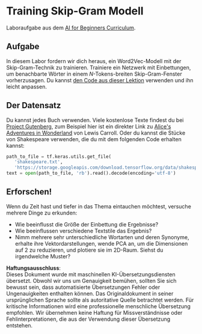 # Training Skip-Gram Modell

Laboraufgabe aus dem [AI for Beginners Curriculum](https://github.com/microsoft/ai-for-beginners).

## Aufgabe

In diesem Labor fordern wir dich heraus, ein Word2Vec-Modell mit der Skip-Gram-Technik zu trainieren. Trainiere ein Netzwerk mit Einbettungen, um benachbarte Wörter in einem $N$-Tokens-breiten Skip-Gram-Fenster vorherzusagen. Du kannst [den Code aus dieser Lektion](../../../../../../lessons/5-NLP/15-LanguageModeling/CBoW-TF.ipynb) verwenden und ihn leicht anpassen.

## Der Datensatz

Du kannst jedes Buch verwenden. Viele kostenlose Texte findest du bei [Project Gutenberg](https://www.gutenberg.org/), zum Beispiel hier ist ein direkter Link zu [Alice's Adventures in Wonderland](https://www.gutenberg.org/files/11/11-0.txt) von Lewis Carroll. Oder du kannst die Stücke von Shakespeare verwenden, die du mit dem folgenden Code erhalten kannst:

```python
path_to_file = tf.keras.utils.get_file(
   'shakespeare.txt', 
   'https://storage.googleapis.com/download.tensorflow.org/data/shakespeare.txt')
text = open(path_to_file, 'rb').read().decode(encoding='utf-8')
```

## Erforschen!

Wenn du Zeit hast und tiefer in das Thema eintauchen möchtest, versuche mehrere Dinge zu erkunden:

* Wie beeinflusst die Größe der Einbettung die Ergebnisse?
* Wie beeinflussen verschiedene Textstile das Ergebnis?
* Nimm mehrere sehr unterschiedliche Wortarten und deren Synonyme, erhalte ihre Vektordarstellungen, wende PCA an, um die Dimensionen auf 2 zu reduzieren, und plotiere sie im 2D-Raum. Siehst du irgendwelche Muster?

**Haftungsausschluss**:  
Dieses Dokument wurde mit maschinellen KI-Übersetzungsdiensten übersetzt. Obwohl wir uns um Genauigkeit bemühen, sollten Sie sich bewusst sein, dass automatisierte Übersetzungen Fehler oder Ungenauigkeiten enthalten können. Das Originaldokument in seiner ursprünglichen Sprache sollte als autoritative Quelle betrachtet werden. Für kritische Informationen wird eine professionelle menschliche Übersetzung empfohlen. Wir übernehmen keine Haftung für Missverständnisse oder Fehlinterpretationen, die aus der Verwendung dieser Übersetzung entstehen.